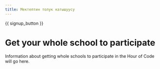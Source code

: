 ```yaml
---
title: Мектептин толук катышуусу
---
```


{{ signup_button }}

# Get your whole school to participate

Information about getting whole schools to participate in the Hour of Code will go here.